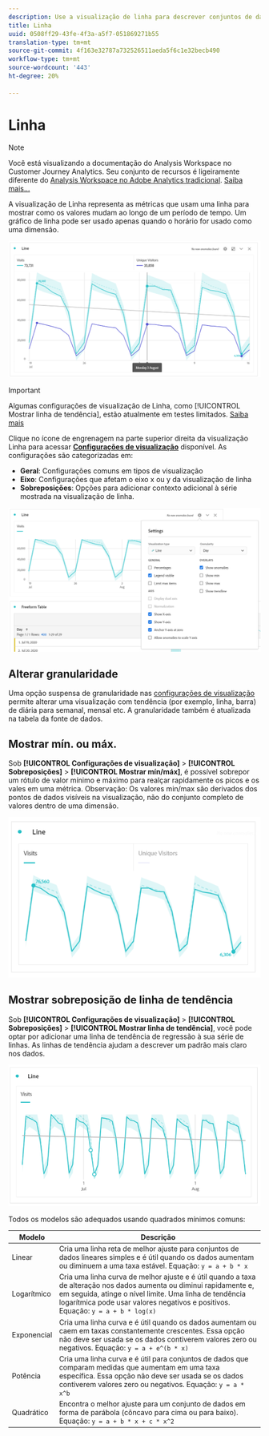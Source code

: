 ```yaml
---
description: Use a visualização de linha para descrever conjuntos de dados com tendência (baseados em tempo)
title: Linha
uuid: 0508ff29-43fe-4f3a-a5f7-051869271b55
translation-type: tm+mt
source-git-commit: 4f163e32787a732526511aeda5f6c1e32becb490
workflow-type: tm+mt
source-wordcount: '443'
ht-degree: 20%

---
```



# Linha

>[!NOTE]
>
>Você está visualizando a documentação do Analysis Workspace no Customer Journey Analytics. Seu conjunto de recursos é ligeiramente diferente do [Analysis Workspace no Adobe Analytics tradicional](https://docs.adobe.com/content/help/pt-BR/analytics/analyze/analysis-workspace/home.html). [Saiba mais...](/help/getting-started/cja-aa.md)

A visualização de Linha representa as métricas que usam uma linha para mostrar como os valores mudam ao longo de um período de tempo. Um gráfico de linha pode ser usado apenas quando o horário for usado como uma dimensão.

![Visualização de linha](assets/line-viz.png)

>[!IMPORTANT]
>
>Algumas configurações de visualização de Linha, como [!UICONTROL Mostrar linha de tendência], estão atualmente em testes limitados. [Saiba mais](https://docs.adobe.com/content/help/pt-BR/analytics/landing/an-releases.html)

Clique no ícone de engrenagem na parte superior direita da visualização Linha para acessar [**Configurações de visualização**](freeform-analysis-visualizations.md) disponível. As configurações são categorizadas em:

* **Geral**: Configurações comuns em tipos de visualização
* **Eixo**: Configurações que afetam o eixo x ou y da visualização de linha
* **Sobreposições**: Opções para adicionar contexto adicional à série mostrada na visualização de linha.

![Configurações de visualização](assets/viz-settings-modal.png)

## Alterar granularidade

Uma opção suspensa de granularidade nas [configurações de visualização](freeform-analysis-visualizations.md) permite alterar uma visualização com tendência (por exemplo, linha, barra) de diária para semanal, mensal etc. A granularidade também é atualizada na tabela da fonte de dados.

## Mostrar mín. ou máx.

Sob **[!UICONTROL Configurações de visualização]** > **[!UICONTROL Sobreposições]** > **[!UICONTROL Mostrar mín/máx]**, é possível sobrepor um rótulo de valor mínimo e máximo para realçar rapidamente os picos e os vales em uma métrica. Observação: Os valores min/max são derivados dos pontos de dados visíveis na visualização, não do conjunto completo de valores dentro de uma dimensão.

![Mostrar mín/máx](assets/min-max-labels.png)

## Mostrar sobreposição de linha de tendência

Sob **[!UICONTROL Configurações de visualização]** > **[!UICONTROL Sobreposições]** > **[!UICONTROL Mostrar linha de tendência]**, você pode optar por adicionar uma linha de tendência de regressão à sua série de linhas. As linhas de tendência ajudam a descrever um padrão mais claro nos dados.

![Linha de tendência linear](assets/show-linear-trendline.png)

Todos os modelos são adequados usando quadrados mínimos comuns:

| Modelo | Descrição |
| --- | --- |
| Linear | Cria uma linha reta de melhor ajuste para conjuntos de dados lineares simples e é útil quando os dados aumentam ou diminuem a uma taxa estável. Equação: `y = a + b * x` |
| Logarítmico | Cria uma linha curva de melhor ajuste e é útil quando a taxa de alteração nos dados aumenta ou diminui rapidamente e, em seguida, atinge o nível limite. Uma linha de tendência logarítmica pode usar valores negativos e positivos. Equação: `y = a + b * log(x)` |
| Exponencial | Cria uma linha curva e é útil quando os dados aumentam ou caem em taxas constantemente crescentes. Essa opção não deve ser usada se os dados contiverem valores zero ou negativos. Equação: `y = a + e^(b * x)` |
| Potência | Cria uma linha curva e é útil para conjuntos de dados que comparam medidas que aumentam em uma taxa específica. Essa opção não deve ser usada se os dados contiverem valores zero ou negativos. Equação: `y = a * x^b` |
| Quadrático | Encontra o melhor ajuste para um conjunto de dados em forma de parábola (côncavo para cima ou para baixo). Equação: `y = a + b * x + c * x^2` |
